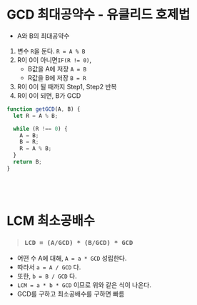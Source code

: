 # GCD 최대공약수 - 유클리드 호제법

- A와 B의 최대공약수

1. 변수 `R`을 둔다. `R = A % B`
2. R이 0이 아니면`IF(R != 0)`,
   - B값을 A에 저장 `A = B`
   - R값을 B에 저장 `B = R`
3. R이 0이 될 때까지 Step1, Step2 반복
4. R이 0이 되면, B가 GCD

```js
function getGCD(A, B) {
  let R = A % B;

  while (R !== 0) {
    A = B;
    B = R;
    R = A % B;
  }
  return B;
}
```

<br>
<br>

# LCM 최소공배수

> ### `LCD = (A/GCD) * (B/GCD) * GCD`

- 어떤 수 A에 대해, `A = a * GCD` 성립한다.
- 따라서 `a = A / GCD` 다.
- 또한, `b = B / GCD` 다.
- `LCM = a * b * GCD` 이므로 위와 같은 식이 나온다.
- GCD를 구하고 최소공배수를 구하면 빠름
